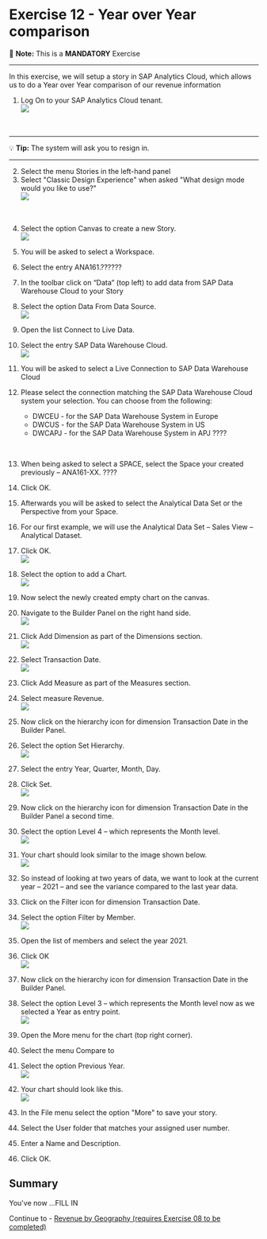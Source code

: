 # Exercise 12 - Year over Year comparison

:memo: **Note:** This is a <strong>MANDATORY</strong>  Exercise

---

In this exercise, we will setup a story in SAP Analytics Cloud, which allows us to do a Year over Year comparison
of our revenue information

1. Log On to your SAP Analytics Cloud tenant.
<br>![](images/00_00_0221.png) 
<br>

---

:bulb: **Tip:** The system will ask you to resign in.

---

2. Select the menu Stories in the left-hand panel
3. Select "Classic Design Experience" when asked "What design mode would you like to use?"
<br>![](images/00_00_0222.png) 
<br>

4. Select the option Canvas to create a new Story.
<br>![](images/00_00_0201.png) 


5. You will be asked to select a Workspace.
6. Select the entry ANA161.??????
7. In the toolbar click on “Data” (top left) to add data from SAP Data Warehouse Cloud to your Story
8. Select the option Data From Data Source.
<br>![](images/00_00_0204.png) 

9. Open the list Connect to Live Data.
10. Select the entry SAP Data Warehouse Cloud.
<br>![](images/00_00_0205.png) 

11. You will be asked to select a Live Connection to SAP Data Warehouse Cloud
12. Please select the connection matching the SAP Data Warehouse Cloud system your selection. You can
choose from the following:<br><ul><li>DWCEU - for the SAP Data Warehouse System in Europe</li><li>DWCUS - for the SAP Data Warehouse System in US</li><li>DWCAPJ - for the SAP Data Warehouse System in APJ ????
<br>

13. When being asked to select a SPACE, select the Space your created previously – ANA161-XX. ????
14. Click OK. 
15. Afterwards you will be asked to select the Analytical Data Set or the Perspective from your Space.
16. For our first example, we will use the Analytical Data Set – Sales View – Analytical Dataset.
17. Click OK.
<br>![](images/00_00_0208.png) 

18. Select the option to add a Chart.
<br>![](images/00_00_0207.png) 

19. Now select the newly created empty chart on the canvas.
20. Navigate to the Builder Panel on the right hand side.
<br>![](images/00_00_0203.png) 


21. Click Add Dimension as part of the Dimensions section.
<br>![](images/00_00_0209.png) 

22. Select Transaction Date.
<br>![](images/00_00_0202.png) 

23. Click Add Measure as part of the Measures section.
24. Select measure Revenue.
<br>![](images/00_00_0210.png) 

25. Now click on the hierarchy icon for dimension Transaction Date in the Builder Panel.
26. Select the option Set Hierarchy.
<br>![](images/00_00_0212.png) 

27. Select the entry Year, Quarter, Month, Day.
28. Click Set.
<br>![](images/00_00_0211.png) 

29. Now click on the hierarchy icon for dimension Transaction Date in the Builder Panel a second time.
30. Select the option Level 4 – which represents the Month level.
<br>![](images/00_00_0213.png)

31. Your chart should look similar to the image shown below.
<br>![](images/00_00_0214.png) 

32. So instead of looking at two years of data, we want to look at the current year – 2021 – and see the variance
compared to the last year data.
33. Click on the Filter icon for dimension Transaction Date.
34. Select the option Filter by Member.
<br>![](images/00_00_0215.png) 

35. Open the list of members and select the year 2021.
36. Click OK
<br>![](images/00_00_0216.png) 


37. Now click on the hierarchy icon for dimension Transaction Date in the Builder Panel.
38. Select the option Level 3 – which represents the Month level now as we selected a Year as entry point.
<br>![](images/00_00_0217.png) 

39. Open the More menu for the chart (top right corner).
40. Select the menu Compare to
41. Select the option Previous Year.
<br>![](images/00_00_0218.png) 

42. Your chart should look like this.
<br>![](images/00_00_0219.png) 

43. In the File menu select the option "More" to save your story.
44. Select the User folder that matches your assigned user number.
45. Enter a Name and Description.
46. Click OK.




## Summary

You've now ...FILL IN

Continue to - [Revenue by Geography (requires Exercise 08 to be completed) ](../ex13/README.md)
